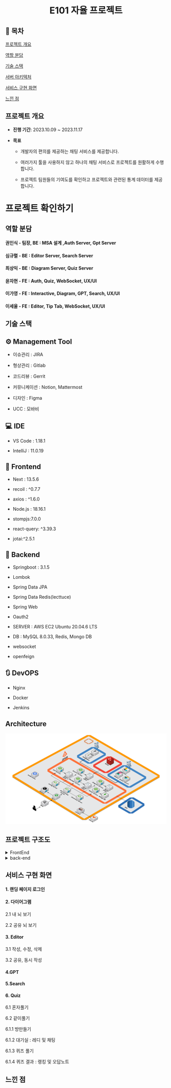 <h1 align="center"> E101 자율 프로젝트 </h1>

## 📝 목차

[프로젝트 개요](#item-one)

[역할 분담](#item-two)

[기술 스택](#item-three)

[서버 아키텍처](#item-four)

[서비스 구현 화면](#item-five)

[느낀 점](#item-end)

## 프로젝트 개요

- <strong>진행 기간</strong>: 2023.10.09 ~ 2023.11.17

- <strong>목표</strong>
  
  - 개발자의 편의를 제공하는 채팅 서비스를 제공합니다.
  
  - 여러가지 툴을 사용하지 않고 하나의 채팅 서비스로 프로젝트를 원활하게 수행합니다.
  
  - 프로젝트 팀원들의 기여도를 확인하고 프로젝트와 관련된 통계 데이터를 제공합니다.

# 프로젝트 확인하기

## 역할 분담

#### <strong>권인식</strong> - 팀장, BE : MSA 설계 ,Auth Server, Gpt Server

#### <strong>심규렬</strong> - BE : Editor Server, Search Server

#### <strong>최상익</strong> - BE : Diagram Server, Quiz Server

#### <strong>윤자현</strong> - FE : Auth, Quiz, WebSocket, UX/UI

#### <strong>이가영</strong> - FE : Interactive, Diagram, GPT, Search, UX/UI

#### <strong>이세울</strong> - FE : Editor, Tip Tab, WebSocket, UX/UI

<a id="item-three"></a> 

## 기술 스택

<a id="item-four"></a>

## **⚙** Management Tool

- 이슈관리 : JIRA

- 형상관리 : Gitlab

- 코드리뷰 : Gerrit

- 커뮤니케이션 : Notion, Mattermost

- 디자인 : Figma

- UCC : 모바비

## 💻 IDE

- VS Code : 1.18.1

- IntelliJ : 11.0.19

## 📱 Frontend

- Next : 13.5.6

- recoil : ^0.7.7

- axios : ^1.6.0

- Node.js : 18.16.1

- stompjs:7.0.0

- react-query: ^3.39.3

- jotai:^2.5.1

## 💾 Backend

- Springboot : 3.1.5

- Lombok

- Spring Data JPA

- Spring Data Redis(lecttuce)

- Spring Web

- Oauth2

- SERVER : AWS EC2 Ubuntu 20.04.6 LTS

- DB : MySQL 8.0.33, Redis, Mongo DB

- websocket

- openfeign

## 🔃 DevOPS

- Nginx

- Docker

- Jenkins

## Architecture

![infra1080.png](README_assets/76387433c50da989e1a7c0d3701541e455e90728.png)



## 프로젝트 구조도





<details>
<summary>FrontEnd</summary>

```
📦src
 ┣ 📂api
 ┃ ┣ 📂instances
 ┃ ┃ ┗ 📜api.ts
 ┃ ┗ 📂service
 ┃ ┃ ┣ 📜diagram.ts
 ┃ ┃ ┣ 📜editor.ts
 ┃ ┃ ┣ 📜quiz.ts
 ┃ ┃ ┗ 📜user.ts
 ┣ 📂app
 ┃ ┣ 📂editor
 ┃ ┃ ┣ 📂[id]
 ┃ ┃ ┃ ┗ 📜page.tsx
 ┃ ┃ ┗ 📜layout.tsx
 ┃ ┣ 📂main
 ┃ ┃ ┗ 📜page.tsx
 ┃ ┣ 📂quiz
 ┃ ┃ ┣ 📂maker
 ┃ ┃ ┃ ┗ 📜page.tsx
 ┃ ┃ ┣ 📂room
 ┃ ┃ ┃ ┣ 📂[id]
 ┃ ┃ ┃ ┃ ┗ 📜page.tsx
 ┃ ┃ ┃ ┗ 📜page.tsx
 ┃ ┃ ┣ 📜layout.tsx
 ┃ ┃ ┗ 📜page.tsx
 ┃ ┣ 📂search
 ┃ ┃ ┣ 📜page.tsx
 ┃ ┃ ┗ 📜search.css
 ┃ ┣ 📂signin
 ┃ ┃ ┗ 📜page.tsx
 ┃ ┣ 📂signup
 ┃ ┃ ┗ 📜page.tsx
 ┃ ┣ 📜favicon.ico
 ┃ ┣ 📜globals.css
 ┃ ┣ 📜layout.tsx
 ┃ ┣ 📜loading.tsx
 ┃ ┣ 📜not-found.tsx
 ┃ ┣ 📜page.tsx
 ┃ ┗ 📜providers.tsx
 ┣ 📂assets
 ┃ ┗ 📜alone.gif
 ┣ 📂components
 ┃ ┣ 📂brain
 ┃ ┃ ┣ 📜backup.js
 ┃ ┃ ┣ 📜back_brain.js
 ┃ ┃ ┣ 📜back_outlines.js
 ┃ ┃ ┣ 📜Brain.js
 ┃ ┃ ┣ 📜Outlines.js
 ┃ ┃ ┣ 📜SelectShare.tsx
 ┃ ┃ ┗ 📜test.js
 ┃ ┣ 📂category
 ┃ ┃ ┗ 📜Category.tsx
 ┃ ┣ 📂darkmode
 ┃ ┃ ┗ 📜DarkmodeBtn.tsx
 ┃ ┣ 📂editor
 ┃ ┃ ┣ 📜DeleteBtn.tsx
 ┃ ┃ ┣ 📜Editor.module.css
 ┃ ┃ ┣ 📜GPT.css
 ┃ ┃ ┣ 📜GPT.tsx
 ┃ ┃ ┣ 📜Search.tsx
 ┃ ┃ ┣ 📜Search_iFrame.tsx
 ┃ ┃ ┣ 📜Search_noGPTver.tsx
 ┃ ┃ ┣ 📜SharedBtn.tsx
 ┃ ┃ ┣ 📜store.tsx
 ┃ ┃ ┣ 📜TestEditor.tsx
 ┃ ┃ ┗ 📜ToShareBtn.tsx
 ┃ ┣ 📂intro
 ┃ ┃ ┣ 📜arrow.png
 ┃ ┃ ┣ 📜backup.js
 ┃ ┃ ┣ 📜bite.png
 ┃ ┃ ┣ 📜bun_bottom.png
 ┃ ┃ ┣ 📜bun_top.png
 ┃ ┃ ┣ 📜cheese.png
 ┃ ┃ ┣ 📜css backup.css
 ┃ ┃ ┣ 📜download.svg
 ┃ ┃ ┣ 📜first_note.png
 ┃ ┃ ┣ 📜glowparticle.js
 ┃ ┃ ┣ 📜Intro.css
 ┃ ┃ ┣ 📜Intro.js
 ┃ ┃ ┣ 📜intro_logo.png
 ┃ ┃ ┣ 📜krlogo.png
 ┃ ┃ ┣ 📜left.png
 ┃ ┃ ┣ 📜left_hover.png
 ┃ ┃ ┣ 📜lettuce.png
 ┃ ┃ ┣ 📜line.png
 ┃ ┃ ┣ 📜line2.png
 ┃ ┃ ┣ 📜line3.png
 ┃ ┃ ┣ 📜line_shadow.png
 ┃ ┃ ┣ 📜logo.png
 ┃ ┃ ┣ 📜logo_blue.png
 ┃ ┃ ┣ 📜patty.png
 ┃ ┃ ┣ 📜plate.png
 ┃ ┃ ┣ 📜signin.png
 ┃ ┃ ┣ 📜signin_hover.png
 ┃ ┃ ┣ 📜signup.png
 ┃ ┃ ┗ 📜signup_hover.png
 ┃ ┣ 📂quiz
 ┃ ┃ ┣ 📜ChatRoom.tsx
 ┃ ┃ ┣ 📜QuizList.tsx
 ┃ ┃ ┣ 📜QuizMain.tsx
 ┃ ┃ ┣ 📜QuizMaker.tsx
 ┃ ┃ ┣ 📜QuizResult.tsx
 ┃ ┃ ┣ 📜QuizRoom.tsx
 ┃ ┃ ┣ 📜QuizStart.tsx
 ┃ ┃ ┗ 📜Tree.tsx
 ┃ ┣ 📂ui
 ┃ ┃ ┣ 📜Button.tsx
 ┃ ┃ ┣ 📜Card.tsx
 ┃ ┃ ┣ 📜Card2.tsx
 ┃ ┃ ┣ 📜Card3.tsx
 ┃ ┃ ┣ 📜chat.tsx
 ┃ ┃ ┣ 📜Input.tsx
 ┃ ┃ ┣ 📜Label.tsx
 ┃ ┃ ┣ 📜logout.tsx
 ┃ ┃ ┣ 📜Modal.tsx
 ┃ ┃ ┣ 📜Quiz.tsx
 ┃ ┃ ┣ 📜Rank.tsx
 ┃ ┃ ┗ 📜Timer.tsx
 ┃ ┣ 📜Loading.tsx
 ┃ ┣ 📜MySearch.tsx
 ┃ ┣ 📜MySearch_back.tsx
 ┃ ┣ 📜Navbar.tsx
 ┃ ┣ 📜Signin.tsx
 ┃ ┣ 📜Signup.tsx
 ┃ ┗ 📜ThreeScene.tsx
 ┣ 📂context
 ┃ ┣ 📜SocketEditorProvider.tsx
 ┃ ┣ 📜SocketProvider.tsx
 ┃ ┗ 📜SubscribeProvider.tsx
 ┣ 📂hooks
 ┃ ┣ 📜useAllDiagram.ts
 ┃ ┣ 📜useConnectSocket.ts
 ┃ ┣ 📜useCreateChildNote.ts
 ┃ ┣ 📜useCreateNote.ts
 ┃ ┣ 📜useCreateRoom.ts
 ┃ ┣ 📜useCreateSingleRoom.ts
 ┃ ┣ 📜useDeleteNote.ts
 ┃ ┣ 📜useGetNote.ts
 ┃ ┣ 📜useGetQuizHistory.ts
 ┃ ┣ 📜useGetSearchMyNote.ts
 ┃ ┣ 📜useGetSearchResult.ts
 ┃ ┣ 📜useGetSharedMember.ts
 ┃ ┣ 📜useGetShareUserList.ts
 ┃ ┣ 📜useGetUserInfo.ts
 ┃ ┣ 📜useGetUserInfoByNickName.ts
 ┃ ┣ 📜useGetUserNoteList.ts
 ┃ ┣ 📜useGPT.ts
 ┃ ┣ 📜useImageUpload.ts
 ┃ ┣ 📜useLinkNote.ts
 ┃ ┣ 📜useLoading.ts
 ┃ ┣ 📜useNoteList.ts
 ┃ ┣ 📜useReissue.ts
 ┃ ┣ 📜useSendQuizAnswer.ts
 ┃ ┣ 📜useShareDiagram.ts
 ┃ ┣ 📜useSharedNote.ts
 ┃ ┣ 📜useSiginin.ts
 ┃ ┣ 📜useSignup.ts
 ┃ ┣ 📜useUpdateNote.ts
 ┃ ┗ 📜useUsersFindByPkList.ts
 ┣ 📂store
 ┃ ┣ 📜documentsAtom.ts
 ┃ ┣ 📜isSolo.ts
 ┃ ┣ 📜mynoteResults.ts
 ┃ ┣ 📜searchOpen.ts
 ┃ ┗ 📜theme.ts
 ┗ 📂types
 ┃ ┣ 📜diagram.ts
 ┃ ┣ 📜ediotr.ts
 ┃ ┣ 📜quiz.ts
 ┃ ┗ 📜user.ts
```

</details>

<details>
<summary>back-end</summary>

```

```

</details>

## 서비스 구현 화면

#### 1. 랜딩 페이지 로그인

#### 2. 다이어그램

2.1 내 뇌 보기

2.2 공유 뇌 보기

#### 3. Editor

3.1 작성, 수정, 삭제

3.2 공유, 동시 작성

#### 4.GPT

#### 5.Search

#### 6. Quiz

6.1 혼자풀기

6.2 같이풀기

6.1.1 방만들기

6.1.2 대기실 : 레디 및 채팅

6.1.3  퀴즈 풀기

6.1.4 퀴즈 결과 : 랭킹 및 오답노트

## 느낀 점

